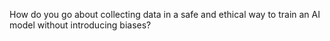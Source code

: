 How do you go about collecting data in a safe and ethical way to train an AI model without introducing biases?